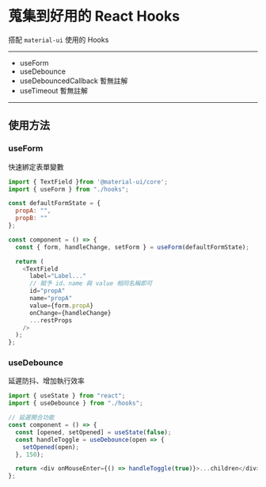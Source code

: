 # 蒐集到好用的 React Hooks

搭配 `material-ui` 使用的 Hooks

---

- useForm
- useDebounce
- useDebouncedCallback 暫無註解
- useTimeout 暫無註解

---

## 使用方法

### useForm

快速綁定表單變數

```javascript
import { TextField }from '@material-ui/core';
import { useForm } from "./hooks";

const defaultFormState = {
  propA: "",
  propB: ""
};

const component = () => {
  const { form, handleChange, setForm } = useForm(defaultFormState);

  return (
    <TextField
      label="Label..."
      // 賦予 id、name 與 value 相同名稱即可
      id="propA"
      name="propA"
      value={form.propA}
      onChange={handleChange}
      ...restProps
    />
  );
};
```

### useDebounce

延遲防抖、增加執行效率

```javascript
import { useState } from "react";
import { useDebounce } from "./hooks";

// 延遲開合功能
const component = () => {
  const [opened, setOpened] = useState(false);
  const handleToggle = useDebounce(open => {
    setOpened(open);
  }, 150);

  return <div onMouseEnter={() => handleToggle(true)}>...children</div>;
};
```

